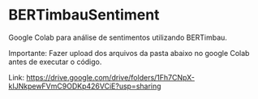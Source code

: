 # BERTimbauSentiment

Google Colab para análise de sentimentos utilizando BERTimbau.

Importante: Fazer upload dos arquivos da pasta abaixo no google Colab antes de executar o código.

Link: https://drive.google.com/drive/folders/1Fh7CNpX-kIJNkpewFVmC9ODKp426VCiE?usp=sharing
